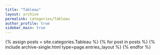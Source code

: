 ```yaml
---
title: "Tableau"
layout: archive
permalink: categories/Tableau
author_profile: true
sidebar_main: true
---
```



{% assign posts = site.categories.Tableau %}
{% for post in posts %} {% include archive-single.html type=page.entries_layout %} {% endfor %}